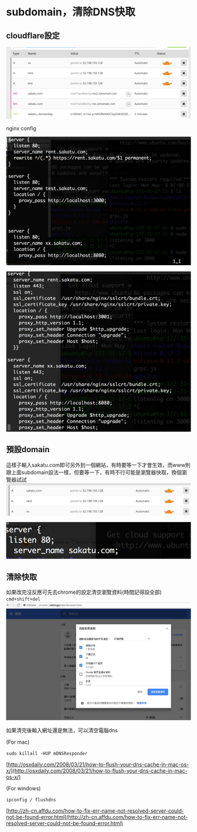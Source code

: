 # subdomain，清除DNS快取

## cloudflare設定

![](../.gitbook/assets/螢幕快照%202017-05-08%20下午5.39.42.png)

nginx config

![](../.gitbook/assets/螢幕快照%202017-05-08%20下午6.01.25.png)

![](../.gitbook/assets/螢幕快照%202017-05-08%20下午6.11.30.png)

## 預設domain

這樣子輸入sakatu.com即可另外到一個網站，有時要等一下才會生效，而www則跟上面subdomain設法一樣，但要等一下，有時不行可能是瀏覽器快取，換個瀏覽器試試 ![](../.gitbook/assets/螢幕快照%202017-05-08%20下午11.29.52.png)

![](../.gitbook/assets/s.png)

## 清除快取

如果改完沒反應可先去chrome的設定清空瀏覽資料\(時間記得設全部\) `cmd+shift+del` ![](../.gitbook/assets/螢幕快照%202017-05-08%20下午11.48.54.png)

如果清完後輸入網址還是無法，可以清空電腦dns

\(For mac\)

```text
sudo killall -HUP mDNSResponder
```

[http://osxdaily.com/2008/03/21/how-to-flush-your-dns-cache-in-mac-os-x/](http://osxdaily.com/2008/03/21/how-to-flush-your-dns-cache-in-mac-os-x/)

\(For windows\)

```text
ipconfig / flushdns
```

[http://zh-cn.affdu.com/how-to-fix-err-name-not-resolved-server-could-not-be-found-error.html](http://zh-cn.affdu.com/how-to-fix-err-name-not-resolved-server-could-not-be-found-error.html)

